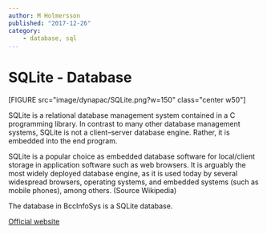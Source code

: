```yaml
---
author: M Holmersson
published: "2017-12-26"
category:
    - database, sql
...
```

SQLite - Database
==================================

[FIGURE src="image/dynapac/SQLite.png?w=150" class="center w50"]

SQLite is a relational database management system contained in a C programming library. In contrast to many other database management systems, SQLite is not a client–server database engine. Rather, it is embedded into the end program.

SQLite is a popular choice as embedded database software for local/client storage in application software such as web browsers. It is arguably the most widely deployed database engine, as it is used today by several widespread browsers, operating systems, and embedded systems (such as mobile phones), among others. (Source Wikipedia)

The database in BccInfoSys is a SQLite database.

[Official website](https://sqlite.org/)
